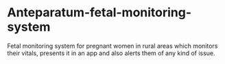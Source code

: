 # Anteparatum-fetal-monitoring-system
Fetal monitoring system for pregnant women in rural areas which monitors their vitals, presents it in an app and also alerts them of any kind of issue.
